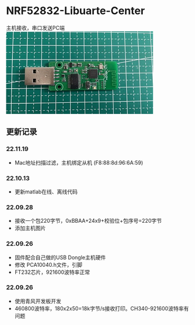 # NRF52832-Libuarte-Center
主机接收，串口发送PC端  
![](/Image/USB_Dongle.jpg)  

## 更新记录
### 22.11.19
- Mac地址扫描过滤，主机绑定从机 (F8:88:8d:96:6A:59)

### 22.10.13
- 更新matlab在线、离线代码

### 22.09.28
- 接收一个包220字节，0xBBAA+24x9+校验位+包序号=220字节
- 添加主机图片

### 22.09.26
- 固件配合自己做的USB Dongle主机硬件
- 修改 PCA10040.h文件，引脚
- FT232芯片，921600波特率正常

### 22.09.26
- 使用青风开发板开发
- 460800波特率，180x2x50=18k字节/s接收打印。CH340-921600波特率有问题


